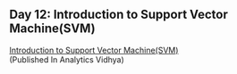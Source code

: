 ## Day 12: Introduction to Support Vector Machine(SVM)
[Introduction to Support Vector Machine(SVM)](https://shubhangagrawal1999.medium.com/to-start-with-k-means-clustering-1c6ee3cb840f)  
(Published In Analytics Vidhya) 
